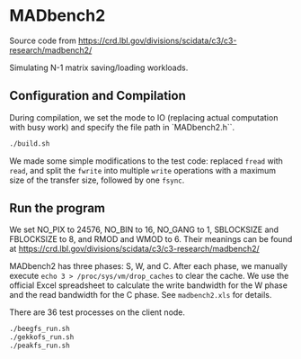 # MADbench2

Source code from https://crd.lbl.gov/divisions/scidata/c3/c3-research/madbench2/

Simulating N-1 matrix saving/loading workloads.

## Configuration and Compilation

During compilation, we set the mode to IO (replacing actual computation with busy work) and specify the file path in `MADbench2.h``.

```bash
./build.sh
```

We made some simple modifications to the test code: replaced `fread` with `read`, and split the `fwrite` into multiple `write` operations with a maximum size of the transfer size, followed by one `fsync`.

## Run the program

We set NO_PIX to 24576, NO_BIN to 16, NO_GANG to 1, SBLOCKSIZE and FBLOCKSIZE to 8, and RMOD and WMOD to 6. Their meanings can be found at https://crd.lbl.gov/divisions/scidata/c3/c3-research/madbench2/

MADbench2 has three phases: S, W, and C. After each phase, we manually execute `echo 3 > /proc/sys/vm/drop_caches` to clear the cache. We use the official Excel spreadsheet to calculate the write bandwidth for the W phase and the read bandwidth for the C phase. See `madbench2.xls` for details.

There are 36 test processes on the client node.

```bash
./beegfs_run.sh
./gekkofs_run.sh
./peakfs_run.sh
```